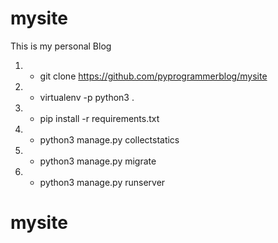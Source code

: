 # mysite

This is my personal Blog

1. - git clone https://github.com/pyprogrammerblog/mysite
2. - virtualenv -p python3 .
3. - pip install -r requirements.txt
4. - python3 manage.py collectstatics
5. - python3 manage.py migrate
6. - python3 manage.py runserver
# mysite

